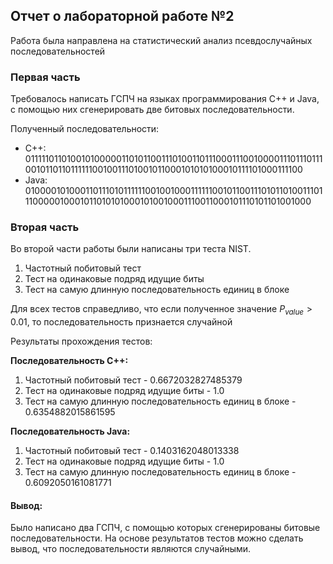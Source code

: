 ## Отчет о лабораторной работе №2

Работа была направлена на статистический анализ псевдослучайных последовательностей 

### Первая часть

Требовалось написать ГСПЧ на языках программирования С++ и Java, с помощью них сгенерировать две битовых последовательности.

Полученный последовательности:
  
  * C++: 011111011010010100000110101100111010011011100011100100001110111011100101101101111110010011101001011000101010100010111101000111100
 * Java: 01000010100011011101011111100100100011111100101100111010110100111011100000100010110101010001010010001110011000101110101101001000
  
### Вторая часть

Во второй части работы были написаны три теста NIST. 

1. Частотный побитовый тест
2. Тест на одинаковые подряд идущие биты
3. Тест на самую длинную последовательность единиц в блоке

Для всех тестов справедливо, что если полученное значение $P_{value}> 0.01$, то последовательность признается случайной

Результаты прохождения тестов:

**Последовательность С++:**
1. Частотный побитовый тест - 0.6672032827485379
2. Тест на одинаковые подряд идущие биты - 1.0
3. Тест на самую длинную последовательность единиц в блоке - 0.6354882015861595

**Последовательность Java:**
1. Частотный побитовый тест - 0.1403162048013338
2. Тест на одинаковые подряд идущие биты - 1.0
3. Тест на самую длинную последовательность единиц в блоке - 0.6092050161081771


#### Вывод:

Было написано два ГСПЧ, с помощью которых сгенерированы битовые последовательности. На основе результатов тестов можно сделать вывод, что последовательности являются случайными.